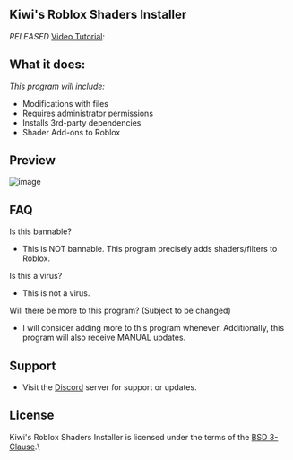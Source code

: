 ## Kiwi's Roblox Shaders Installer

*RELEASED* [Video Tutorial](https://youtu.be/0ia5Ar884gg?si=oSM2ntWzN6XmCtR5):

## What it does:
*This program will include:*
- Modifications with files
- Requires administrator permissions
- Installs 3rd-party dependencies
- Shader Add-ons to Roblox

## Preview
![image](https://media.discordapp.net/attachments/1102438319163441154/1204281008388571186/image.png?ex=65d42916&is=65c1b416&hm=ae05cc54c6eacca0960aec4cdf414de952e1c638a83849ac9d723ee2d5b2f97f&=&format=png&quality=lossless)

## FAQ
Is this bannable?
- This is NOT bannable. This program precisely adds shaders/filters to Roblox.

Is this a virus?
- This is not a virus.

Will there be more to this program?  (Subject to be changed)
- I will consider adding more to this program whenever. Additionally, this program will also receive MANUAL updates.

## Support
- Visit the [Discord](https://discord.gg/CZUfHYHtZr) server for support or updates.


## License
Kiwi's Roblox Shaders Installer is licensed under the terms of the [BSD 3-Clause](LICENSE.md).\
